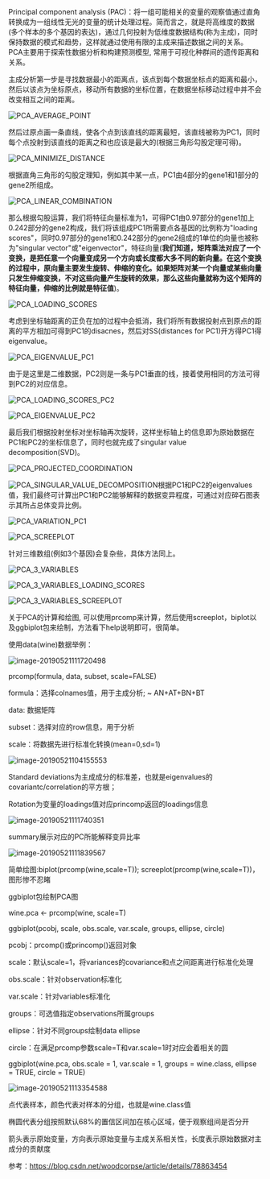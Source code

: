 Principal component analysis (PAC)：将一组可能相关的变量的观察值通过直角转换成为一组线性无光的变量的统计处理过程。简而言之，就是将高维度的数据 (多个样本的多个基因的表达)，通过几何投射为低维度数据结构(称为主成)，同时保持数据的模式和趋势，这样就通过使用有限的主成来描述数据之间的关系。PCA主要用于探索性数据分析和构建预测模型, 常用于可视化种群间的遗传距离和关系。

主成分析第一步是寻找数据最小的距离点，该点到每个数据坐标点的距离和最小，然后以该点为坐标原点，移动所有数据的坐标位置，在数据坐标移动过程中并不会改变相互之间的距离。

![PCA_AVERAGE_POINT](https://ws4.sinaimg.cn/large/006tNc79gy1g2tmklu5xrj313q0isgq8.jpg)

然后过原点画一条直线，使各个点到该直线的距离最短，该直线被称为PC1，同时每个点投射到该直线的距离之和也应该是最大的(根据三角形勾股定理可得)。

![PCA_MINIMIZE_DISTANCE](https://ws3.sinaimg.cn/large/006tNc79gy1g2tmo7bh13j30xu0l643z.jpg)

根据直角三角形的勾股定理知，例如其中某一点，PC1由4部分的gene1和1部分的gene2所组成。

![PCA_LINEAR_COMBINATION](https://ws1.sinaimg.cn/large/006tNc79gy1g2tmud4yzgj314e0ma0xr.jpg)

那么根据勾股运算，我们将特征向量标准为1，可得PC1由0.97部分的gene1加上0.242部分的gene2构成，我们将该组成PC1所需要点各基因的比例称为"loading scores"，同时0.97部分的gene1和0.242部分的gene2组成的1单位的向量也被称为"singular vector"或"eigenvector"，特征向量(**我们知道，矩阵乘法对应了一个变换，是把任意一个向量变成另一个方向或长度都大多不同的新向量。在这个变换的过程中，原向量主要发生旋转、伸缩的变化。如果矩阵对某一个向量或某些向量只发生伸缩变换，不对这些向量产生旋转的效果，那么这些向量就称为这个矩阵的特征向量，伸缩的比例就是特征值**)。

![PCA_LOADING_SCORES](https://ws4.sinaimg.cn/large/006tNc79gy1g2tn37nrpuj314w0mcn4l.jpg)

考虑到坐标轴距离的正负在加的过程中会抵消，我们将所有数据投射点到原点的距离的平方相加可得到PC1的disacnes，然后对SS(distances for PC1)开方得PC1得eigenvalue。

![PCA_EIGENVALUE_PC1](https://ws1.sinaimg.cn/large/006tNc79gy1g2tn9hvf72j313y0m2454.jpg)

由于是这里是二维数据，PC2则是一条与PC1垂直的线，接着使用相同的方法可得到PC2的对应信息。

![PCA_LOADING_SCORES_PC2](https://ws4.sinaimg.cn/large/006tNc79gy1g2tnfy072pj312k0luwld.jpg)

![PCA_EIGENVALUE_PC2](https://ws1.sinaimg.cn/large/006tNc79gy1g2tnhx41v8j313q0lun43.jpg)

最后我们根据投射坐标对坐标轴再次旋转，这样坐标轴上的信息即为原始数据在PC1和PC2的坐标信息了，同时也就完成了singular value decomposition(SVD)。

![PCA_PROJECTED_COORDINATION](https://ws4.sinaimg.cn/large/006tNc79gy1g2tnkz5kulj310i0ji787.jpg)



![PCA_SINGULAR_VALUE_DECOMPOSITION](https://ws2.sinaimg.cn/large/006tNc79gy1g2to1g3yjqj31160jkq6o.jpg)根据PC1和PC2的eigenvalues值，我们最终可计算出PC1和PC2能够解释的数据变异程度，可通过对应碎石图表示其所占总体变异比例。

![PCA_VARIATION_PC1](https://ws2.sinaimg.cn/large/006tNc79gy1g2tnphn1fpj31460k8wlq.jpg)

![PCA_SCREEPLOT](https://ws3.sinaimg.cn/large/006tNc79gy1g2tnrejrrvj311q0l4tdg.jpg)

针对三维数组(例如3个基因)会复杂些，具体方法同上。

![PCA_3_VARIABLES](https://ws4.sinaimg.cn/large/006tNc79gy1g2tntvz1kgj313g0jagrf.jpg)

![PCA_3_VARIABLES_LOADING_SCORES](https://ws4.sinaimg.cn/large/006tNc79gy1g2tnxs1e3gj31300lmtfe.jpg)

![PCA_3_VARIABLES_SCREEPLOT](https://ws4.sinaimg.cn/large/006tNc79gy1g2tnxyfvn8j31300m210e.jpg)

关于PCA的计算和绘图, 可以使用prcomp来计算，然后使用screeplot，biplot以及ggbiplot包来绘制，方法看下help说明即可，很简单。

使用data(wine)数据举例：

![image-20190521111720498](http://ww4.sinaimg.cn/large/006tNc79gy1g38rq35midj30vw0cg75x.jpg)



prcomp(formula, data, subset, scale=FALSE)

formula：选择colnames值，用于主成分析; ~ AN+AT+BN+BT

data: 数据矩阵

subset：选择对应的row信息，用于分析

scale：将数据先进行标准化转换(mean=0,sd=1)

![image-20190521104155553](http://ww1.sinaimg.cn/large/006tNc79gy1g38qpal5taj30uc0a4jt2.jpg)

Standard deviations为主成成分的标准差，也就是eigenvalues的covariantc/correlation的平方根；

Rotation为变量的loadings值对应princomp返回的loadings信息

![image-20190521111740351](http://ww4.sinaimg.cn/large/006tNc79gy1g38rqfzdqxj30ze0go0w8.jpg)

summary展示对应的PC所能解释变异比率

![image-20190521111839567](http://ww2.sinaimg.cn/large/006tNc79gy1g38rrgrm4fj30u008o75w.jpg)

简单绘图:biplot(prcomp(wine,scale=T)); screeplot(prcomp(wine,scale=T))，图形惨不忍睹

ggbiplot包绘制PCA图

wine.pca <- prcomp(wine, scale=T)

ggbiplot(pcobj, scale, obs.scale, var.scale, groups, ellipse, circle)

pcobj：prcomp()或princomp()返回对象

scale：默认scale=1，将variances的covariance和点之间距离进行标准化处理

obs.scale：针对observation标准化

var.scale：针对variables标准化

groups：可选值指定observations所属groups

ellipse：针对不同groups绘制data ellipse

circle：在满足prcomp参数scale=T和var.scale=1时对应会着相关的圆

ggbiplot(wine.pca, obs.scale = 1, var.scale = 1, groups = wine.class, ellipse = TRUE, circle = TRUE)

![image-20190521113354588](http://ww2.sinaimg.cn/large/006tNc79gy1g38s7bl8h3j31240u0dnc.jpg)

点代表样本，颜色代表对样本的分组，也就是wine.class值

椭圆代表分组按照默认68%的置信区间加在核心区域，便于观察组间是否分开

箭头表示原始变量，方向表示原始变量与主成关系相关性，长度表示原始数据对主成分的贡献度

参考：https://blog.csdn.net/woodcorpse/article/details/78863454


